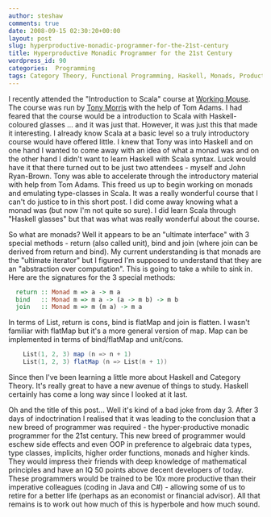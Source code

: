 ```yaml
---
author: steshaw
comments: true
date: 2008-09-15 02:30:20+00:00
layout: post
slug: hyperproductive-monadic-programmer-for-the-21st-century
title: Hyperproductive Monadic Programmer for the 21st Century
wordpress_id: 90
categories:  Programming
tags: Category Theory, Functional Programming, Haskell, Monads, Productivity, Scala
---
```


I recently attended the "Introduction to Scala" course at [Working Mouse](http://workingmouse.com/). The course was run by [Tony Morris](http://tmorris.net/) with the help of Tom Adams.  I had feared that the course would be a introduction to Scala with Haskell-coloured glasses ... and it was just that. However, it was just this that made it interesting. I already know Scala at a basic level so a truly introductory course would have offered little. I knew that Tony was into Haskell and on one hand I wanted to come away with an idea of what a monad was and on the other hand I didn't want to learn Haskell with Scala syntax. Luck would have it that there turned out to be just two attendees - myself and John Ryan-Brown. Tony was able to accelerate through the introductory material with help from Tom Adams. This freed us up to begin working on monads and emulating type-classes in Scala. It was a really wonderful course that I can't do justice to in this short post. I did come away knowing what a monad was (but now I'm not quite so sure). I did learn Scala through "Haskell glasses" but that was what was really wonderful about the course.

So what are monads? Well it appears to be an "ultimate interface" with 3 special methods - return (also called unit), bind and join (where join can be derived from return and bind). My current understanding is that monads are the "ultimate iterator" but I figured I'm supposed to understand that they are an "abstraction over computation". This is going to take a while to sink in. Here are the signatures for the 3 special methods:

``` haskell
  return :: Monad m => a -> m a
  bind   :: Monad m => m a -> (a -> m b) -> m b
  join   :: Monad m => m (m a) -> m a
```

In terms of List, return is cons, bind is flatMap and join is flatten. I wasn't familiar with flatMap but it's a more general version of map. Map can be implemented in terms of bind/flatMap and unit/cons.

``` scala
    List(1, 2, 3) map (n => n + 1)
    List(1, 2, 3) flatMap (n => List(n + 1))
```

Since then I've been learning a little more about Haskell and Category Theory. It's really great to have a new avenue of things to study. Haskell certainly has come a long way since I looked at it last.

Oh and the title of this post... Well it's kind of a bad joke from day 3. After 3 days of indoctrination I realised that it was leading to the conclusion that a new breed of programmer was required - the hyper-productive monadic programmer for the 21st century. This new breed of programmer would eschew side effects and even OOP in preference to algebraic data types, type classes, implicits, higher order functions, monads and higher kinds. They would impress their friends with deep knowledge of mathematical principles and have an IQ 50 points above decent developers of today. These programmers would be trained to be 10x more productive than their imperative colleagues (coding in Java and C#) - allowing some of us to retire for a better life (perhaps as an economist or financial advisor). All that remains is to work out how much of this is hyperbole and how much sound.

